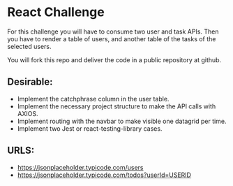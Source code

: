 # React Challenge

For this challenge you will have to consume two user and task APIs. Then you have to render
a table of users, and another table of the tasks of the selected users.


You will fork this repo and deliver the code in a public repository at github.

## Desirable:
- Implement the catchphrase column in the user table.
- Implement the necessary project structure to make the API calls with AXIOS.
- Implement routing with the navbar to make visible one datagrid per time.
- Implement two Jest or react-testing-library cases.

## URLS:
- https://jsonplaceholder.typicode.com/users
- https://jsonplaceholder.typicode.com/todos?userId=USERID
